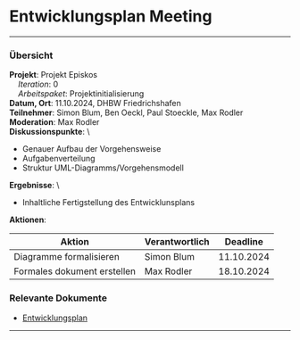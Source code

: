 # Entwicklungsplan Meeting

---

### Übersicht

**Projekt**: Projekt Episkos \
&nbsp;&nbsp;&nbsp;&nbsp;_Iteration_: 0 \
&nbsp;&nbsp;&nbsp;&nbsp;_Arbeitspaket_: Projektinitialisierung \
**Datum, Ort**: 11.10.2024, DHBW Friedrichshafen\
**Teilnehmer**: Simon Blum, Ben Oeckl, Paul Stoeckle, Max Rodler\
**Moderation**: Max Rodler\
**Diskussionspunkte**: \

- Genauer Aufbau der Vorgehensweise
- Aufgabenverteilung
- Struktur UML-Diagramms/Vorgehensmodell

**Ergebnisse**: \

- Inhaltliche Fertigstellung des Entwicklunsplans

**Aktionen**:

| Aktion                      | Verantwortlich | Deadline   |
|-----------------------------|----------------|------------|
| Diagramme formalisieren     | Simon Blum     | 11.10.2024 |
| Formales dokument erstellen | Max Rodler     | 18.10.2024 |

### Relevante Dokumente

- [Entwicklungsplan](../Inkremente/00/Entwicklungsplan2)

---
